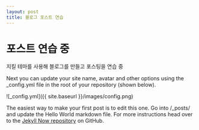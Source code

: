 ```yaml
---
layout: post
title: 블로그 포스트 연습
---
```


# 포스트 연습 중
지킬 테마를 사용해 블로그를 만들고 포스팅을 연습 중

Next you can update your site name, avatar and other options using the _config.yml file in the root of your repository (shown below).

![_config.yml]({{ site.baseurl }}/images/config.png)

The easiest way to make your first post is to edit this one. Go into /_posts/ and update the Hello World markdown file. For more instructions head over to the [Jekyll Now repository](https://github.com/barryclark/jekyll-now) on GitHub.

